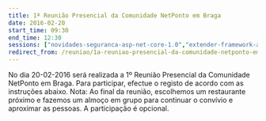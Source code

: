 ```yaml
---
title: 1ª Reunião Presencial da Comunidade NetPonto em Braga
date: 2016-02-20
start_time: 09:30
end_time: 12:30
sessions: ["novidades-seguranca-asp-net-core-1.0","extender-framework-asp-net-mvc"]
redirect_from: /reuniao/1a-reuniao-presencial-da-comunidade-netponto-em-braga/
---
```

No dia 20-02-2016 será realizada a 1º Reunião Presencial da Comunidade NetPonto em Braga. Para participar, efectue o registo de acordo com as instruções abaixo.
Nota: Ao final da reunião, escolhemos um restaurante próximo e fazemos um almoço em grupo para continuar o convívio e aproximar as pessoas. A participação é opcional.